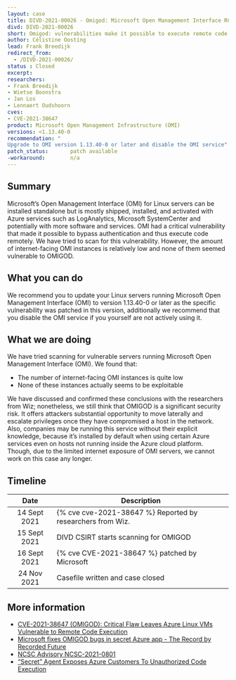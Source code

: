 ```yaml
---
layout: case
title: DIVD-2021-00026 - Omigod: Microsoft Open Management Interface RCE
divd: DIVD-2021-00026
short: Omigod: vulnerabilities make it possible to execute remote code via Microsoft Open Management Interface (OMI) this service is installed automatically on machines running certain Azure services (either on premise or in the cloud)
author: Célistine Oosting
lead: Frank Breedijk
redirect_from:
  - /DIVD-2021-00026/
status : Closed
excerpt:
researchers:
- Frank Breedijk
- Wietse Boonstra
- Jan Los
- Lennaert Oudshoorn
cves:
- CVE-2021-38647
product: Microsoft Open Management Infrastructure (OMI)
versions: <1.13.40-0
recommendation: "
Upgrade to OMI version 1.13.40-0 or later and disable the OMI service"
patch_status:	 	patch available
-workaround:		n/a
---
```


## Summary

Microsoft’s Open Management Interface (OMI) for Linux servers can be installed standalone but is mostly shipped, installed, and activated with Azure services such as LogAnalytics, Microsoft SystemCenter and potentially with more software and services. OMI had a critical vulnerability that made it possible to bypass authentication and thus execute code remotely. We have tried to scan for this vulnerability. However, the amount of internet-facing OMI instances is relatively low and none of them seemed vulnerable to OMIGOD.

## What you can do

We recommend you to update your Linux servers running Microsoft Open Management Interface (OMI) to version 1.13.40-0 or later as the specific vulnerability was patched in this version, additionally we recommend that you disable the OMI service if you yourself are not actively using it.


## What we are doing

We have tried scanning for vulnerable servers running Microsoft Open Management Interface (OMI). We found that:
- The number of internet-facing OMI instances is quite low
- None of these instances actually seems to be exploitable

We have discussed and confirmed these conclusions with the researchers from Wiz; nonetheless, we still think that OMIGOD is a significant security risk. It offers attackers substantial opportunity to move laterally and escalate privileges once they have compromised a host in the network. Also, companies may be running this service without their explicit knowledge, because it’s installed by default when using certain Azure services even on hosts not running inside the Azure cloud platform. Though, due to the limited internet exposure of OMI servers, we cannot work on this case any longer.


## Timeline

| Date | Description |
|:-----:|-------------|
| 14 Sept 2021 | {% cve cve-2021-38647 %} Reported by researchers from Wiz. |
| 15 Sept 2021 | DIVD CSIRT starts scanning for OMIGOD |
| 16 Sept 2021 | {% cve CVE-2021-38647 %} patched by Microsoft |
| 24 Nov 2021 | Casefile written and case closed |

## More information

* [CVE-2021-38647 (OMIGOD): Critical Flaw Leaves Azure Linux VMs Vulnerable to Remote Code Execution](https://www.tenable.com/blog/cve-2021-38647-omigod-critical-flaw-leaves-azure-linux-vms-vulnerable-to-remote-code-execution)
* [Microsoft fixes OMIGOD bugs in secret Azure app - The Record by Recorded Future](https://therecord.media/microsoft-fixes-omigod-bugs-in-secret-azure-app/)
* [NCSC Advisory NCSC-2021-0801](https://advisories.ncsc.nl/advisory?id=NCSC-2021-0801)
* [“Secret” Agent Exposes Azure Customers To Unauthorized Code Execution ](https://www.wiz.io/blog/secret-agent-exposes-azure-customers-to-unauthorized-code-execution)
